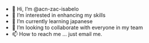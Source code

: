 - 👋 Hi, I’m @acn-zac-isabelo
- 👀 I’m interested in enhancing my skills
- 🌱 I’m currently learning japanese
- 💞️ I’m looking to collaborate with everyone in my team
- 📫 How to reach me ... just email me.

<!---
acn-zac-isabelo/acn-zac-isabelo is a ✨ special ✨ repository because its `README.md` (this file) appears on your GitHub profile.
You can click the Preview link to take a look at your changes.
--->
